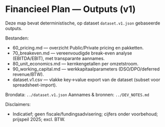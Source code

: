 # Financieel Plan — Outputs (v1)

Deze map bevat deterministische, op dataset `dataset.v1.json` gebaseerde outputs.

Bestanden:
- 60_pricing.md — overzicht Public/Private pricing en pakketten.
- 70_breakeven.md — vereenvoudigde break-even analyse (EBITDA/EBIT), met transparante aannames.
- 80_unit_economics.md — kernkengetallen per omzetstroom.
- 90_working_capital.md — werkkapitaalparameters (DSO/DPO/deferred revenue/BTW).
- dataset.v1.csv — vlakke key→value export van de dataset (subset voor spreadsheet-import).

Brondata: `../dataset.v1.json`
Aannames & bronnen: `../DEV_NOTES.md`

Disclaimers:
- Indicatief; geen fiscale/fundingsadvisering; cijfers onder voorbehoud; prijspeil 2025; excl. BTW.
